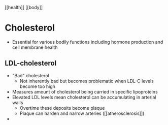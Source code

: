 [[health]] [[body]]
# Cholesterol
- Essential for various bodily functions including hormone production and cell membrane health

## LDL-cholesterol
- "Bad" cholesterol
	- Not inherently bad but becomes problematic when LDL-C levels become too high
- Measures amount of cholesterol being carried in specific lipoproteins
- Elevated LDL levels mean cholesterol can be accumulating in arterial walls
	- Overtime these deposits become plaque
	- Plaque can harden and narrow arteries ([[atherosclerosis]])
- 